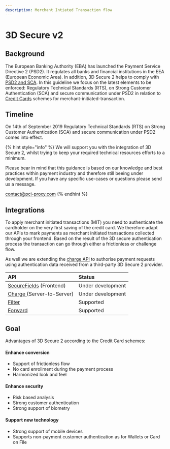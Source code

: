 ```yaml
---
description: Merchant Intiated Transaction flow
---
```


# 3D Secure v2

## Background

The European Banking Authority \(EBA\) has launched the Payment Service Directive 2 \(PSD2\). It regulates all banks and financial institutions in the EEA \(European Economic Area\). In addition, 3D Secure 2 helps to comply with [PSD2 and SCA](https://docs.datatrans.ch/docs/psd2-and-sca). In this guideline we focus on the latest elements to be enforced: Regulatory Technical Standards \(RTS\), on Strong Customer Authentication \(SCA\) and secure communication under PSD2 in relation to [Credit Cards](https://docs.datatrans.ch/docs/credit-cards) schemes for merchant-initiated-transaction. 

## Timeline

On 14th of September 2019 Regulatory Technical Standards \(RTS\) on Strong Customer Authentication \(SCA\) and secure communication under PSD2 comes into effect.

{% hint style="info" %}
We will support you with the integration of 3D Secure 2, whilst trying to keep your required technical resources efforts to a minimum.  
  
Please bear in mind that this guidance is based on our knowledge and best practices within payment industry and therefore still beeing under development. If you have any specific use-cases or questions please send us a message.

[contact@pci-proxy.com](mailto:%20contact@pci-proxy.com)
{% endhint %}

## Integrations

To apply merchant initiated transactions \(MIT\) you need to authenticate the cardholder on the very first saving of the credit card. We therefore adapt our APIs to mark payments as merchant initiated transactions collected through your frontend. Based on the  result of the 3D secure authentication process the transaction can go through either a frictionless or challenge flow. 

As well we are extending the [charge API](../use-stored-cards/authorize.md) to authorise payment requests using authentication data received from a third-party 3D Secure 2 provider.

| API | Status |
| :--- | :--- |
| [SecureFields](../collect-and-store-cards/capture-iframes/) \(Frontend\) | Under development |
| [Charge ](../use-stored-cards/authorize.md)\(Server-to-Server\) | Under development |
| [Filter](../collect-and-store-cards/filter-payloads.md) | Supported  |
| [Forward](../use-stored-cards/forward/) | Supported |

## Goal

Advantages of 3D Secure 2 according to the Credit Card schemes:

#### Enhance conversion

* Support of frictionless flow
* No card enrollment during the payment process
* Harmonized look and feel

#### Enhance security

* Risk based analysis
* Strong customer authentication
* Strong support of biometry

#### Support new technology

* Strong support of mobile devices
* Supports non-payment customer authentication as for Wallets or Card on File

